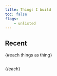 ```yaml
---
title: Things I build
toc: false
flags:
	- unlisted
---
```


<!-- ```html -->
<script>
	import MD from "$lib/md";
  const things = [
    {
      label: 'doTogether',
      icon: 'https://do-together.vercel.app/favicon.svg',
      desc: 'Simple realtime-multiplayer todo list for recurring tasks',
      links: [
        ['Live Version', 'https://do-together.vercel.app/', 'i-material-symbols-open-in-browser'],
        ['Source Code', 'https://github.com/SarcevicAntonio/doTogether', 'i-mdi-github']
      ]
    },
    {
      label: 'kcalCalc',
      icon: 'https://kcal-calc.vercel.app/favicon.svg',
      desc: 'Free calorie counting app made to fit my needs',
      links: [
        ['Live Version', 'https://kcal-calc.vercel.app/', 'i-material-symbols-open-in-browser'],
        ['Source Code', 'https://github.com/SarcevicAntonio/kcalCalc', 'i-mdi-github']
      ]
    }
  ]
</script>
<!-- ``` -->

## Recent

<ul>
{#each things as thing}
  <li>
    <MD.Thing {thing}/>
  </li>
{/each}
</ul>

<style>
  ul, li {
    list-style: none;
    margin: 0;
    padding: 0;
  }

  ul {
    display: flex;
    flex-direction: column;
    gap: 1em;
  }
</style>
